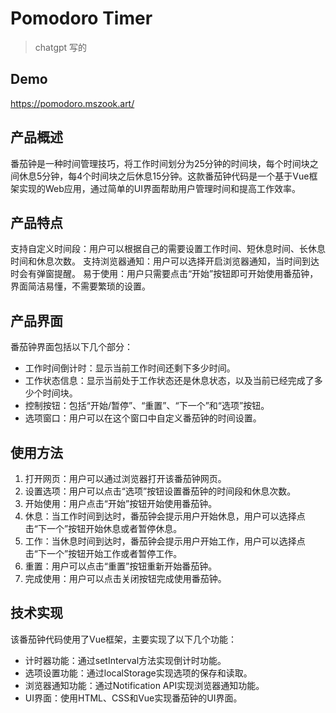 # Pomodoro Timer

> chatgpt 写的

## Demo

https://pomodoro.mszook.art/

## 产品概述
番茄钟是一种时间管理技巧，将工作时间划分为25分钟的时间块，每个时间块之间休息5分钟，每4个时间块之后休息15分钟。这款番茄钟代码是一个基于Vue框架实现的Web应用，通过简单的UI界面帮助用户管理时间和提高工作效率。

## 产品特点
支持自定义时间段：用户可以根据自己的需要设置工作时间、短休息时间、长休息时间和休息次数。
支持浏览器通知：用户可以选择开启浏览器通知，当时间到达时会有弹窗提醒。
易于使用：用户只需要点击“开始”按钮即可开始使用番茄钟，界面简洁易懂，不需要繁琐的设置。

## 产品界面
番茄钟界面包括以下几个部分：

- 工作时间倒计时：显示当前工作时间还剩下多少时间。
- 工作状态信息：显示当前处于工作状态还是休息状态，以及当前已经完成了多少个时间块。
- 控制按钮：包括“开始/暂停”、“重置”、“下一个”和“选项”按钮。
- 选项窗口：用户可以在这个窗口中自定义番茄钟的时间设置。


## 使用方法
1. 打开网页：用户可以通过浏览器打开该番茄钟网页。
1. 设置选项：用户可以点击“选项”按钮设置番茄钟的时间段和休息次数。
1. 开始使用：用户点击“开始”按钮开始使用番茄钟。
1. 休息：当工作时间到达时，番茄钟会提示用户开始休息，用户可以选择点击“下一个”按钮开始休息或者暂停休息。
1. 工作：当休息时间到达时，番茄钟会提示用户开始工作，用户可以选择点击“下一个”按钮开始工作或者暂停工作。
1. 重置：用户可以点击“重置”按钮重新开始番茄钟。
1. 完成使用：用户可以点击关闭按钮完成使用番茄钟。

## 技术实现

该番茄钟代码使用了Vue框架，主要实现了以下几个功能：

- 计时器功能：通过setInterval方法实现倒计时功能。
- 选项设置功能：通过localStorage实现选项的保存和读取。
- 浏览器通知功能：通过Notification API实现浏览器通知功能。
- UI界面：使用HTML、CSS和Vue实现番茄钟的UI界面。
